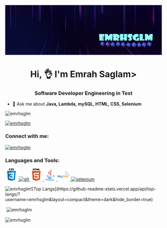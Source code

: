<img src="https://github.com/EmrhSGLM/EmrhSGLM/blob/main/github.jpg?raw=true">

<h1 align="center">Hi, 👌 I'm Emrah Saglam>
  
<h3 align="center">Software Developer Engineering in Test</h3>
  

<ul>
  <li> 💬 Ask me about <b>Java, Lambda, mySQL, HTML, CSS, Selenium </b></li>
</ul>
  

<p align="left"> <img src="https://komarev.com/ghpvc/?username=emrhsglm&label=Profile%20views&color=0e75b6&style=flat" alt="emrhsglm" /> </p>

<p align="left"> <a href="https://github.com/ryo-ma/github-profile-trophy"><img src="https://github-profile-trophy.vercel.app/?username=emrhsglm" alt="emrhsglm" /></a> </p>

<h3 align="left">Connect with me:</h3>
<p align="left">
<a href="https://linkedin.com/in/emrhsglm" target="blank"><img align="center" src="https://raw.githubusercontent.com/rahuldkjain/github-profile-readme-generator/master/src/images/icons/Social/linked-in-alt.svg" alt="emrhsglm" height="30" width="40" /></a>
</p>

<h3 align="left">Languages and Tools:</h3>
<p align="left"> <a href="https://www.w3schools.com/css/" target="_blank" rel="noreferrer"> <img src="https://raw.githubusercontent.com/devicons/devicon/master/icons/css3/css3-original-wordmark.svg" alt="css3" width="40" height="40"/> </a> <a href="https://git-scm.com/" target="_blank" rel="noreferrer"> <img src="https://www.vectorlogo.zone/logos/git-scm/git-scm-icon.svg" alt="git" width="40" height="40"/> </a> <a href="https://www.w3.org/html/" target="_blank" rel="noreferrer"> <img src="https://raw.githubusercontent.com/devicons/devicon/master/icons/html5/html5-original-wordmark.svg" alt="html5" width="40" height="40"/> </a> <a href="https://www.java.com" target="_blank" rel="noreferrer"> <img src="https://raw.githubusercontent.com/devicons/devicon/master/icons/java/java-original.svg" alt="java" width="40" height="40"/> </a> <a href="https://www.mysql.com/" target="_blank" rel="noreferrer"> <img src="https://raw.githubusercontent.com/devicons/devicon/master/icons/mysql/mysql-original-wordmark.svg" alt="mysql" width="40" height="40"/> </a> <a href="https://www.selenium.dev" target="_blank" rel="noreferrer"> <img src="https://raw.githubusercontent.com/detain/svg-logos/780f25886640cef088af994181646db2f6b1a3f8/svg/selenium-logo.svg" alt="selenium" width="40" height="40"/> </a> </p>

<p><img align="left" src="https://github-readme-stats.vercel.app/api/top-langs?username=emrhsglm&show_icons=true&locale=en&layout=compact"&theme=dark alt="emrhsglm" /></p>
![Top Langs](https://github-readme-stats.vercel.app/api/top-langs/?username=emrhsglm&layout=compact&theme=dark&hide_border=true)
<p>&nbsp;<img align="center" src="https://github-readme-stats.vercel.app/api?username=emrhsglm&show_icons=true&locale=en" alt="emrhsglm" /></p>

<p><img align="center" src="https://github-readme-streak-stats.herokuapp.com/?user=emrhsglm&" alt="emrhsglm" /></p>
